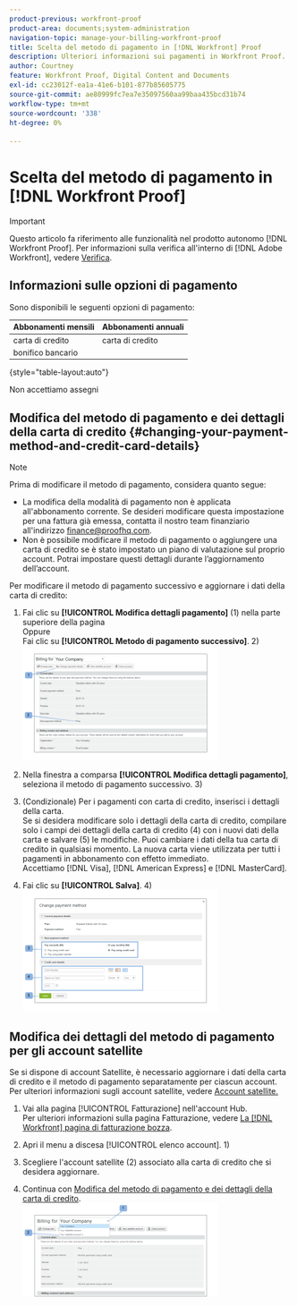 ```yaml
---
product-previous: workfront-proof
product-area: documents;system-administration
navigation-topic: manage-your-billing-workfront-proof
title: Scelta del metodo di pagamento in [!DNL Workfront] Proof
description: Ulteriori informazioni sui pagamenti in Workfront Proof.
author: Courtney
feature: Workfront Proof, Digital Content and Documents
exl-id: cc23012f-ea1a-41e6-b101-877b85605775
source-git-commit: ae80999fc7ea7e35097560aa99baa435bcd31b74
workflow-type: tm+mt
source-wordcount: '338'
ht-degree: 0%

---
```


# Scelta del metodo di pagamento in [!DNL Workfront Proof]

>[!IMPORTANT]
>
>Questo articolo fa riferimento alle funzionalità nel prodotto autonomo [!DNL Workfront Proof]. Per informazioni sulla verifica all&#39;interno di [!DNL Adobe Workfront], vedere [Verifica](../../../review-and-approve-work/proofing/proofing.md).

## Informazioni sulle opzioni di pagamento

Sono disponibili le seguenti opzioni di pagamento:

| **Abbonamenti mensili** | **Abbonamenti annuali** |
|---|---|
| carta di credito | carta di credito |
| bonifico bancario |

{style="table-layout:auto"}

Non accettiamo assegni

## Modifica del metodo di pagamento e dei dettagli della carta di credito {#changing-your-payment-method-and-credit-card-details}

>[!NOTE]
>
>Prima di modificare il metodo di pagamento, considera quanto segue:
>
>* La modifica della modalità di pagamento non è applicata all&#39;abbonamento corrente. Se desideri modificare questa impostazione per una fattura già emessa, contatta il nostro team finanziario all&#39;indirizzo [finance@proofhq.com](mailto:finance@proofhq.com).
>* Non è possibile modificare il metodo di pagamento o aggiungere una carta di credito se è stato impostato un piano di valutazione sul proprio account. Potrai impostare questi dettagli durante l’aggiornamento dell’account.
>



Per modificare il metodo di pagamento successivo e aggiornare i dati della carta di credito:

1. Fai clic su **[!UICONTROL Modifica dettagli pagamento]** (1) nella parte superiore della pagina\
   Oppure\
   Fai clic su **[!UICONTROL Metodo di pagamento successivo]**. 2)\
   ![Pagamento_e_CC_details1.png](assets/payment-and-cc-details1-350x205.png)

1. Nella finestra a comparsa **[!UICONTROL Modifica dettagli pagamento]**, seleziona il metodo di pagamento successivo. 3)
1. (Condizionale) Per i pagamenti con carta di credito, inserisci i dettagli della carta.\
   Se si desidera modificare solo i dettagli della carta di credito, compilare solo i campi dei dettagli della carta di credito (4) con i nuovi dati della carta e salvare (5) le modifiche. Puoi cambiare i dati della tua carta di credito in qualsiasi momento. La nuova carta viene utilizzata per tutti i pagamenti in abbonamento con effetto immediato.\
   Accettiamo [!DNL Visa], [!DNL American Express] e [!DNL MasterCard].

1. Fai clic su **[!UICONTROL Salva]**. 4)\
   ![Pagamento_e_CC_details.png](assets/payment-and-cc-details-350x217.png)

## Modifica dei dettagli del metodo di pagamento per gli account satellite

Se si dispone di account Satellite, è necessario aggiornare i dati della carta di credito e il metodo di pagamento separatamente per ciascun account. Per ulteriori informazioni sugli account satellite, vedere [Account satellite.](https://support.workfront.com/hc/en-us/sections/115000921108-Satellite-accounts)

1. Vai alla pagina [!UICONTROL Fatturazione] nell&#39;account Hub.\
   Per ulteriori informazioni sulla pagina Fatturazione, vedere [La [!DNL Workfront] pagina di fatturazione bozza](../../../workfront-proof/wp-billingsettings/manage-your-billing/wp-billing-page.md).

1. Apri il menu a discesa [!UICONTROL elenco account]. 1)
1. Scegliere l&#39;account satellite (2) associato alla carta di credito che si desidera aggiornare.
1. Continua con [Modifica del metodo di pagamento e dei dettagli della carta di credito](#changing-your-payment-method-and-credit-card-details).\
   ![Pagina_fatturazione_account_satellite](assets/satellite-account-billing-page-350x167.png)
